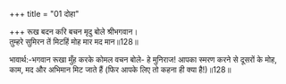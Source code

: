 +++
title = "01 दोहा"

+++
रूख बदन करि बचन मृदु बोले श्रीभगवान।  
तुम्हरे सुमिरन तें मिटहिं मोह मार मद मान॥128॥  

भावार्थ:-भगवान रूखा मुँह करके कोमल वचन बोले- हे मुनिराज! आपका स्मरण करने से दूसरों के मोह, काम, मद और अभिमान मिट जाते हैं (फिर आपके लिए तो कहना ही क्या है!)॥128॥  



